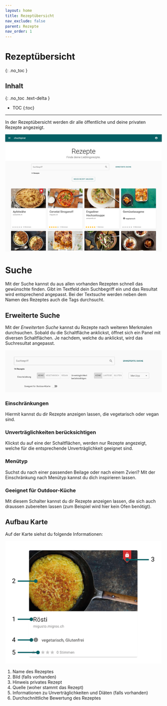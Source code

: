 ```yaml
---
layout: home
title: Rezeptübersicht
nav_exclude: false
parent: Rezepte
nav_order: 1
---
```

# Rezeptübersicht
{: .no_toc }
## Inhalt
{: .no_toc .text-delta }

- TOC
{:toc}

---


In der Rezeptübersicht werden dir alle öffentliche und deine privaten Rezepte angezeigt.

![Rezeptübersicht](https://github.com/chuchipirat/chuchipirat.github.io/blob/main/docs/recipe/_images/recipes_overview.png?raw=true)

# Suche

Mit der Suche kannst du aus allen vorhanden Rezepten schnell das gewünschte finden. Gibt im Textfeld dein Suchbegriff ein und das Resultat wird entsprechend angepasst. Bei der Textsuche werden neben dem Namen des Rezeptes auch die Tags durchsucht.

## Erweiterte Suche

Mit der _Erweiterten Suche_ kannst du Rezepte nach weiteren Merkmalen durchsuchen. Sobald du die Schaltfläche anklickst, öffnet sich ein Panel mit diversen Schaltflächen. Je nachdem, welche du anklickst, wird das Suchresultat angepasst.

![erweiterte Suche](https://github.com/chuchipirat/chuchipirat.github.io/blob/main/docs/recipe/_images/recipes_advanced_search.png?raw=true)

### Einschränkungen

Hiermit kannst du dir Rezepte anzeigen lassen, die vegetarisch oder vegan sind.

### Unverträglichkeiten berücksichtigen

Klickst du auf eine der Schaltflächen, werden nur Rezepte angezeigt, welche für die entsprechende Unverträglichkeit geeignet sind.

### Menütyp

Suchst du nach einer passenden Beilage oder nach einem Zvieri? Mit der Einschränkung nach Menütyp kannst du dich inspirieren lassen.

### Geeignet für Outdoor-Küche

Mit diesem Schalter kannst du dir Rezepte anzeigen lassen, die sich auch draussen zubereiten lassen (zum Beispiel wird hier kein Ofen benötigt).

## Aufbau Karte

Auf der Karte siehst du folgende Informationen:

![Rezeptübersicht](https://github.com/chuchipirat/chuchipirat.github.io/blob/main/docs/recipe/_images/recipecard_layout.png?raw=true)

1. Name des Rezeptes
2. Bild (falls vorhanden)
3. Hinweis privates Rezept
4. Quelle (woher stammt das Rezept)
5. Informationen zu Unverträglichkeiten und Diäten (falls vorhanden)
6. Durchschnittliche Bewertung des Rezeptes
